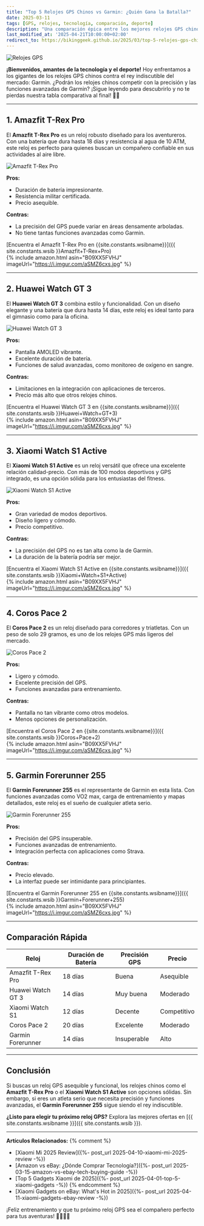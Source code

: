 ```yaml
---
title: "Top 5 Relojes GPS Chinos vs Garmin: ¿Quién Gana la Batalla?"
date: 2025-03-11
tags: [GPS, relojes, tecnología, comparación, deporte]
description: "Una comparación épica entre los mejores relojes GPS chinos y Garmin. Descubre cuál es el mejor para ti y tu muñeca."
last_modified_at: '2025-04-21T10:00:00+02:00'
redirect_to: https://bikinggeek.github.io/2025/03/top-5-relojes-gps-chinos-vs-garmin.html
---
```


![Relojes GPS](https://i.imgur.com/relojes-gps.jpg)

**¡Bienvenidos, amantes de la tecnología y el deporte!** Hoy enfrentamos a los gigantes de los relojes GPS chinos contra el rey indiscutible del mercado: Garmin. ¿Podrán los relojes chinos competir con la precisión y las funciones avanzadas de Garmin? ¡Sigue leyendo para descubrirlo y no te pierdas nuestra tabla comparativa al final! 🚴‍♂️

---

## **1. Amazfit T-Rex Pro**

El **Amazfit T-Rex Pro** es un reloj robusto diseñado para los aventureros. Con una batería que dura hasta 18 días y resistencia al agua de 10 ATM, este reloj es perfecto para quienes buscan un compañero confiable en sus actividades al aire libre.

![Amazfit T-Rex Pro](https://i.imgur.com/AmazfitT-RexPro.jpg)

**Pros:**
- Duración de batería impresionante.
- Resistencia militar certificada.
- Precio asequible.

**Contras:**
- La precisión del GPS puede variar en áreas densamente arboladas.
- No tiene tantas funciones avanzadas como Garmin.

[Encuentra el Amazfit T-Rex Pro en {{site.constants.wsibname}}]({{ site.constants.wsib }}Amazfit+T-Rex+Pro)  
{% include amazon.html asin="B09XX5FVHJ" imageUrl="https://i.imgur.com/aSMZ6cxs.jpg" %}

---

## **2. Huawei Watch GT 3**

El **Huawei Watch GT 3** combina estilo y funcionalidad. Con un diseño elegante y una batería que dura hasta 14 días, este reloj es ideal tanto para el gimnasio como para la oficina.

![Huawei Watch GT 3](https://i.imgur.com/HuaweiWatchGT3.jpg)

**Pros:**
- Pantalla AMOLED vibrante.
- Excelente duración de batería.
- Funciones de salud avanzadas, como monitoreo de oxígeno en sangre.

**Contras:**
- Limitaciones en la integración con aplicaciones de terceros.
- Precio más alto que otros relojes chinos.

[Encuentra el Huawei Watch GT 3 en {{site.constants.wsibname}}]({{ site.constants.wsib }}Huawei+Watch+GT+3)  
{% include amazon.html asin="B09XX5FVHJ" imageUrl="https://i.imgur.com/aSMZ6cxs.jpg" %}

---

## **3. Xiaomi Watch S1 Active**

El **Xiaomi Watch S1 Active** es un reloj versátil que ofrece una excelente relación calidad-precio. Con más de 100 modos deportivos y GPS integrado, es una opción sólida para los entusiastas del fitness.

![Xiaomi Watch S1 Active](https://i.imgur.com/XiaomiWatchS1Active.jpg)

**Pros:**
- Gran variedad de modos deportivos.
- Diseño ligero y cómodo.
- Precio competitivo.

**Contras:**
- La precisión del GPS no es tan alta como la de Garmin.
- La duración de la batería podría ser mejor.

[Encuentra el Xiaomi Watch S1 Active en {{site.constants.wsibname}}]({{ site.constants.wsib }}Xiaomi+Watch+S1+Active)  
{% include amazon.html asin="B09XX5FVHJ" imageUrl="https://i.imgur.com/aSMZ6cxs.jpg" %}

---

## **4. Coros Pace 2**

El **Coros Pace 2** es un reloj diseñado para corredores y triatletas. Con un peso de solo 29 gramos, es uno de los relojes GPS más ligeros del mercado.

![Coros Pace 2](https://i.imgur.com/CorosPace2.jpg)

**Pros:**
- Ligero y cómodo.
- Excelente precisión del GPS.
- Funciones avanzadas para entrenamiento.

**Contras:**
- Pantalla no tan vibrante como otros modelos.
- Menos opciones de personalización.

[Encuentra el Coros Pace 2 en {{site.constants.wsibname}}]({{ site.constants.wsib }}Coros+Pace+2)  
{% include amazon.html asin="B09XX5FVHJ" imageUrl="https://i.imgur.com/aSMZ6cxs.jpg" %}

---

## **5. Garmin Forerunner 255**

El **Garmin Forerunner 255** es el representante de Garmin en esta lista. Con funciones avanzadas como VO2 max, carga de entrenamiento y mapas detallados, este reloj es el sueño de cualquier atleta serio.

![Garmin Forerunner 255](https://i.imgur.com/GarminForerunner255.jpg)

**Pros:**
- Precisión del GPS insuperable.
- Funciones avanzadas de entrenamiento.
- Integración perfecta con aplicaciones como Strava.

**Contras:**
- Precio elevado.
- La interfaz puede ser intimidante para principiantes.

[Encuentra el Garmin Forerunner 255 en {{site.constants.wsibname}}]({{ site.constants.wsib }}Garmin+Forerunner+255)  
{% include amazon.html asin="B09XX5FVHJ" imageUrl="https://i.imgur.com/aSMZ6cxs.jpg" %}

---

## **Comparación Rápida**

| Reloj                | Duración de Batería | Precisión GPS | Precio         |
|----------------------|---------------------|---------------|----------------|
| Amazfit T-Rex Pro   | 18 días            | Buena         | Asequible      |
| Huawei Watch GT 3   | 14 días            | Muy buena     | Moderado       |
| Xiaomi Watch S1     | 12 días            | Decente       | Competitivo    |
| Coros Pace 2        | 20 días            | Excelente     | Moderado       |
| Garmin Forerunner   | 14 días            | Insuperable   | Alto           |

---

## **Conclusión**

Si buscas un reloj GPS asequible y funcional, los relojes chinos como el **Amazfit T-Rex Pro** o el **Xiaomi Watch S1 Active** son opciones sólidas. Sin embargo, si eres un atleta serio que necesita precisión y funciones avanzadas, el **Garmin Forerunner 255** sigue siendo el rey indiscutible.

**¿Listo para elegir tu próximo reloj GPS?** Explora las mejores ofertas en [{{ site.constants.wsibname }}]({{ site.constants.wsib }}).

---

**Artículos Relacionados:**
 {% comment %}
- [Xiaomi Mi 2025 Review]({%- post_url 2025-04-10-xiaomi-mi-2025-review -%})
- [Amazon vs eBay: ¿Dónde Comprar Tecnología?]({%- post_url 2025-03-15-amazon-vs-ebay-tech-buying-guide -%})
- [Top 5 Gadgets Xiaomi de 2025]({%- post_url 2025-04-01-top-5-xiaomi-gadgets -%})
{% endcomment %}
- [Xiaomi Gadgets on eBay: What's Hot in 2025]({%- post_url 2025-04-11-xiaomi-gadgets-ebay-review -%})

¡Feliz entrenamiento y que tu próximo reloj GPS sea el compañero perfecto para tus aventuras! 🚴‍♂️🏃‍♀️
